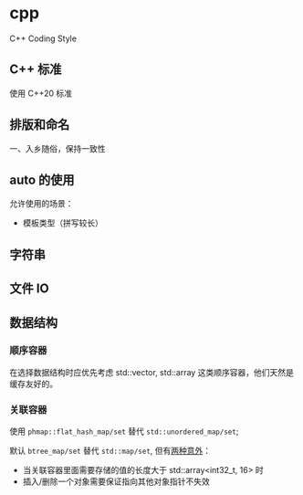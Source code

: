 # cpp
C++ Coding Style

## C++ 标准

使用 C++20 标准

## 排版和命名

一、入乡随俗，保持一致性



## auto 的使用

允许使用的场景：
* 模板类型（拼写较长）

## 字符串

## 文件 IO



## 数据结构

### 顺序容器

在选择数据结构时应优先考虑 std::vector, std::array 这类顺序容器，他们天然是缓存友好的。

### 关联容器

使用 `phmap::flat_hash_map/set` 替代 `std::unordered_map/set`; 

默认 `btree_map/set` 替代 `std::map/set`, 但有[两种意外](https://abseil.io/about/design/btree)：

* 当关联容器里面需要存储的值的长度大于 std::array<int32_t, 16> 时
* 插入/删除一个对象需要保证指向其他对象指针不失效
